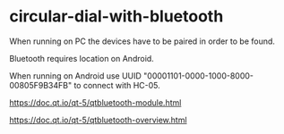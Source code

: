 # circular-dial-with-bluetooth

When running on PC the devices have to be paired in order to be found.

Bluetooth requires location on Android.

When running on Android use UUID "00001101-0000-1000-8000-00805F9B34FB" to connect with HC-05.


https://doc.qt.io/qt-5/qtbluetooth-module.html

https://doc.qt.io/qt-5/qtbluetooth-overview.html

